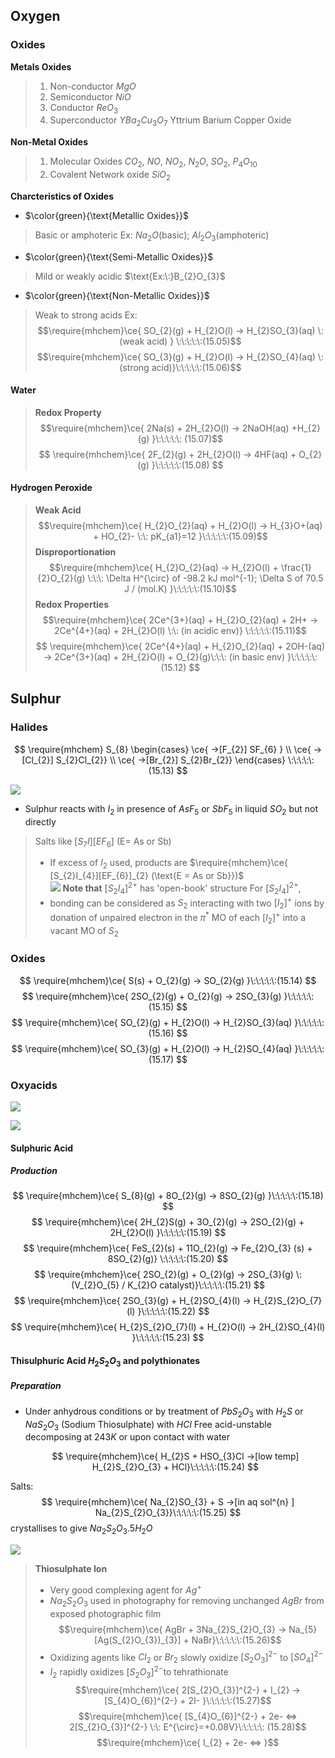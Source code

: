 
## Oxygen 

### Oxides 

 **Metals Oxides**
>1. Non-conductor $MgO$
>2. Semiconductor $NiO$
>3. Conductor $ReO_{3}$
>4. Superconductor $YBa_{2}Cu_{3}O_{7} \:\text{Yttrium Barium Copper Oxide}$ 

**Non-Metal Oxides**
>1. Molecular Oxides $CO_{2},\: NO,\:NO_{2},\:N_{2}O,\:SO_{2},\:P_{4}O_{10}$
>2. Covalent Network oxide $SiO_{2}$

**Charcteristics of Oxides**

-  $\color{green}{\text{Metallic Oxides}}$ 
>Basic or amphoteric 
>$\text{Ex: }Na_{2}O(\text{basic});\: Al_{2}O_{3}\text{(amphoteric)}$

- $\color{green}{\text{Semi-Metallic Oxides}}$
>Mild or weakly acidic
>$\text{Ex:\:}B_{2}O_{3}$

- $\color{green}{\text{Non-Metallic Oxides}}$
>Weak to strong acids 
>$\text{Ex: }$
>$$\require{mhchem}\ce{ SO_{2}(g) + H_{2}O(l) -> H_{2}SO_{3}(aq) \: (weak acid) } \:\:\:\:\:(15.05)$$
>$$\require{mhchem}\ce{ SO_{3}(g) + H_{2}O(l) -> H_{2}SO_{4}(aq) \: (strong acid)}\:\:\:\:\:(15.06)$$







#### Water 
>**Redox Property**
>$$\require{mhchem}\ce{ 2Na(s) + 2H_{2}O(l) -> 2NaOH(aq) +H_{2}(g) }\:\:\:\:\: (15.07)$$
>$$
\require{mhchem}\ce{ 2F_{2}(g) + 2H_{2}O(l) -> 4HF(aq) + O_{2}(g) }\:\:\:\:\:(15.08) 
$$


#### Hydrogen Peroxide 
>**Weak Acid**
>$$\require{mhchem}\ce{ H_{2}O_{2}(aq) + H_{2}O(l) -> H_{3}O+(aq) + HO_{2}- \:\: pK_{a1}=12 }\:\:\:\:\:(15.09)$$
>**Disproportionation**
>$$\require{mhchem}\ce{ H_{2}O_{2}(aq) -> H_{2}O(l) + \frac{1}{2}O_{2}(g) \:\:\: \Delta H^{\circ} of -98.2 kJ mol^{-1};  \Delta S of 70.5 J / (mol.K) }\:\:\:\:\:(15.10)$$
>**Redox Properties**
>$$\require{mhchem}\ce{ 2Ce^{3+}(aq) + H_{2}O_{2}(aq) + 2H+ -> 2Ce^{4+}(aq) + 2H_{2}O(l) \:\: (in acidic env)} \:\:\:\:\:(15.11)$$
>$$
\require{mhchem}\ce{ 2Ce^{4+}(aq) + H_{2}O_{2}(aq) + 2OH-(aq) -> 2Ce^{3+}(aq) + 2H_{2}O(l) + O_{2}(g)\:\:\: (in basic env) }\:\:\:\:\:(15.12)
$$


## Sulphur 



### Halides 


$$
 \require{mhchem}
 S_{8}
 \begin{cases}
\ce{ ->[F_{2}] SF_{6} } \\
\ce{ ->[Cl_{2}] S_{2}Cl_{2}} \\
\ce{ ->[Br_{2}] S_{2}Br_{2}}
\end{cases} \:\:\:\:\:(15.13)
$$

![](https://i.imgur.com/VoMhw6z.png)

- Sulphur reacts with $I_{2}$ in presence of $AsF_{5}$ or $SbF_{5}$ in liquid $SO_{2}$ but not directly 
 >Salts like $[S_{7}I][EF_{6}]\:\text{(E= As or Sb)}$  
 >- If excess of $I_{2}$ used, products are $\require{mhchem}\ce{ [S_{2}I_{4}][EF_{6}]_{2} (\text{E = As or Sb}})$  
 > ![](https://i.imgur.com/BnKpMCO.png)
 >	**Note that** $[S_{2}I_{4}]^{2+}$ has 'open-book' structure 
 >	For $[S_{2}I_{4}]^{2+}$,
 >	- bonding can be considered as $S_{2}$ interacting with two $[I_{2}]^{+}$ ions by donation of unpaired electron in the $\pi^{*}\:\text{MO}$ of each $[I_{2}]^{+}$ into a vacant $\text{MO}$ of $S_{2}$ 



### Oxides 
$$
\require{mhchem}\ce{ S(s) + O_{2}(g) -> SO_{2}(g) }\:\:\:\:\:(15.14)
$$
$$
\require{mhchem}\ce{ 2SO_{2}(g) + O_{2}(g) -> 2SO_{3}(g) }\:\:\:\:\:(15.15)
$$
$$
\require{mhchem}\ce{ SO_{2}(g) + H_{2}O(l) -> H_{2}SO_{3}(aq) }\:\:\:\:\:(15.16)
$$
$$
\require{mhchem}\ce{ SO_{3}(g) + H_{2}O(l) -> H_{2}SO_{4}(aq) }\:\:\:\:\:(15.17)
$$


### Oxyacids 



![](https://i.imgur.com/XifwqyX.png)

![](https://i.imgur.com/iDcgBuJ.png)

#### Sulphuric Acid 

##### Production 
$$
\require{mhchem}\ce{ S_{8}(g) + 8O_{2}(g) -> 8SO_{2}(g)  }\:\:\:\:\:(15.18)
$$
$$
\require{mhchem}\ce{ 2H_{2}S(g) + 3O_{2}(g) -> 2SO_{2}(g) + 2H_{2}O(l) }\:\:\:\:\:(15.19)
$$
$$
\require{mhchem}\ce{ FeS_{2}(s) + 11O_{2}(g) -> Fe_{2}O_{3} (s) + 8SO_{2}(g)} \:\:\:\:\:(15.20)
$$
$$
\require{mhchem}\ce{ 2SO_{2}(g) + O_{2}(g) -> 2SO_{3}(g) \: (V_{2}O_{5} / K_{2}O catalyst)}\:\:\:\:\:(15.21)
$$
$$
\require{mhchem}\ce{ 2SO_{3}(g) + H_{2}SO_{4}(l) -> H_{2}S_{2}O_{7}(l) }\:\:\:\:\:(15.22)
$$
$$
\require{mhchem}\ce{ H_{2}S_{2}O_{7}(l) + H_{2}O(l) -> 2H_{2}SO_{4}(l) }\:\:\:\:\:(15.23)
$$

#### Thisulphuric Acid $H_{2}S_{2}O_{3}$ and polythionates 

##### Preparation 
- Under anhydrous conditions or by treatment of $PbS_{2}O_{3}$ with $H_{2}S$ or $NaS_{2}O_{3}\:\text{(Sodium Thiosulphate)}$ with $HCl$ 
	Free acid-unstable
	decomposing at $243K$ or upon contact with water

  $$
\require{mhchem}\ce{ H_{2}S + HSO_{3}Cl ->[low temp] H_{2}S_{2}O_{3} + HCl}\:\:\:\:\:(15.24)
$$

Salts:
$$
\require{mhchem}\ce{ Na_{2}SO_{3} + S ->[in aq sol^{n} ] Na_{2}S_{2}O_{3}}\:\:\:\:\:(15.25)
$$
crystallises to give $Na_{2}S_{2}O_{3}.5H_{2}O$

![](https://i.imgur.com/GZc24KX.png)
>**Thiosulphate Ion**
>- Very good complexing agent for $Ag^{+}$
>- $Na_{2}S_{2}O_{3}$ used in photography for removing unchanged $AgBr$ from exposed photographic film
>$$\require{mhchem}\ce{ AgBr + 3Na_{2}S_{2}O_{3} -> Na_{5}[Ag(S_{2}O_{3})_{3}] + NaBr}\:\:\:\:\:(15.26)$$
>- Oxidizing agents like $Cl_{2}$ or $Br_{2}$ slowly oxidize $[S_{2}O_{3}]^{2-}$ to $[SO_{4}]^{2-}$  
>- $I_{2}$ rapidly oxidizes $[S_{2}O_{3}]^{2-}$to tehrathionate 
>$$\require{mhchem}\ce{ 2[S_{2}O_{3}]^{2-} + I_{2} -> [S_{4}O_{6}]^{2-} + 2I- }\:\:\:\:\:(15.27)$$
>$$\require{mhchem}\ce{ [S_{4}O_{6}]^{2-} + 2e- <=> 2[S_{2}O_{3}]^{2-} \:\: E^{\circ}=+0.08V}\:\:\:\:\: (15.28)$$
>$$\require{mhchem}\ce{ I_{2} + 2e- <=>  }$$
>




